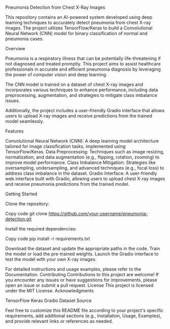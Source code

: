 Pneumonia Detection from Chest X-Ray Images

This repository contains an AI-powered system developed using deep learning techniques to accurately detect pneumonia from chest X-ray images. The project utilizes TensorFlow/Keras to build a Convolutional Neural Network (CNN) model for binary classification of normal and pneumonia cases.

Overview

Pneumonia is a respiratory illness that can be potentially life-threatening if not diagnosed and treated promptly. This project aims to assist healthcare professionals in accurate and efficient pneumonia diagnosis by leveraging the power of computer vision and deep learning.

The CNN model is trained on a dataset of chest X-ray images and incorporates various techniques to enhance performance, including data preprocessing, augmentation, and strategies to mitigate class imbalance issues.

Additionally, the project includes a user-friendly Gradio interface that allows users to upload X-ray images and receive predictions from the trained model seamlessly.

Features

Convolutional Neural Network (CNN): A deep learning model architecture tailored for image classification tasks, implemented using TensorFlow/Keras.
Data Preprocessing: Techniques such as image resizing, normalization, and data augmentation (e.g., flipping, rotation, zooming) to improve model performance.
Class Imbalance Mitigation: Strategies like oversampling, undersampling, and advanced techniques (e.g., focal loss) to address class imbalance in the dataset.
Gradio Interface: A user-friendly web interface built with Gradio, allowing users to upload chest X-ray images and receive pneumonia predictions from the trained model.

Getting Started

Clone the repository:

Copy code
git clone https://github.com/your-username/pneumonia-detection.git

Install the required dependencies:

Copy code
pip install -r requirements.txt

Download the dataset and update the appropriate paths in the code.
Train the model or load the pre-trained weights.
Launch the Gradio interface to test the model with your own X-ray images.

For detailed instructions and usage examples, please refer to the Documentation.
Contributing
Contributions to this project are welcome! If you encounter any issues or have suggestions for improvements, please open an issue or submit a pull request.
License
This project is licensed under the MIT License.
Acknowledgments

TensorFlow
Keras
Gradio
Dataset Source

Feel free to customize this README file according to your project's specific requirements, add additional sections (e.g., Installation, Usage, Examples), and provide relevant links or references as needed.
